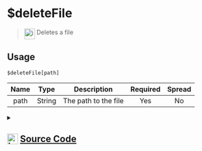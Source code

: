 # $deleteFile
> <img align="top" src="https://upload.wikimedia.org/wikipedia/commons/thumb/e/e4/Infobox_info_icon.svg/160px-Infobox_info_icon.svg.png?20150409153300" alt="image" width="25" height="auto"> Deletes a file
## Usage
```
$deleteFile[path]
```
| Name | Type | Description | Required | Spread
| :---: | :---: | :---: | :---: | :---: |
path | String | The path to the file | Yes | No
<details>
<summary>
    
## <img align="top" src="https://cdn4.iconfinder.com/data/icons/iconsimple-logotypes/512/github-512.png" alt="image" width="25" height="auto">  [Source Code](https://github.com/tryforge/ForgeScript-V2/blob/main/src/native/deleteFile.ts)
    
</summary>
    
```ts
import { rmSync, writeFileSync } from "fs"
import { ArgType, NativeFunction, Return } from "../structures"

export default new NativeFunction({
    name: "$deleteFile",
    version: "1.0.0",
    description: "Deletes a file",
    unwrap: true,
    brackets: true,
    args: [
        {
            name: "path",
            description: "The path to the file",
            rest: false,
            required: true,
            type: ArgType.String,
        },
    ],
    execute(ctx, [path]) {
        // eslint-disable-next-line no-undef
        rmSync(path, { recursive: true })

        return Return.success()
    },
})

```
    
</details>